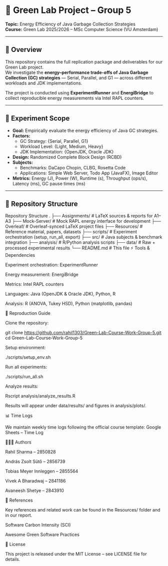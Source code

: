 # 🌱 Green Lab Project – Group 5

**Topic:** Energy Efficiency of Java Garbage Collection Strategies  
**Course:** Green Lab 2025/2026 – MSc Computer Science (VU Amsterdam)

---

## 📌 Overview

This repository contains the full replication package and deliverables for our Green Lab project.  
We investigate the **energy–performance trade-offs of Java Garbage Collection (GC) strategies** — Serial, Parallel, and G1 — across different workloads and JDK implementations.

The project is conducted using **ExperimentRunner** and **EnergiBridge** to collect reproducible energy measurements via Intel RAPL counters.

---

## 🧪 Experiment Scope

* **Goal:** Empirically evaluate the energy efficiency of Java GC strategies.
* **Factors:**
  * GC Strategy: {Serial, Parallel, G1}
  * Workload Level: {Light, Medium, Heavy}
  * JDK Implementation: {OpenJDK, Oracle JDK}
* **Design:** Randomized Complete Block Design (RCBD)
* **Subjects:**
  * Benchmarks: DaCapo Chopin, CLBG, Rosetta Code
  * Applications: Simple Web Server, Todo App (JavaFX), Image Editor
* **Metrics:** Energy (J), Power (W), Runtime (s), Throughput (ops/s), Latency (ms), GC pause times (ms)

---

## 📂 Repository Structure


Repository Structure
.
├── Assignments/        # LaTeX sources & reports for A1–A3
├── Mock-Server/        # Mock RAPL energy interface for development
├── Overleaf/           # Overleaf-synced LaTeX project files
├── Resources/          # Reference material, papers, datasets
├── scripts/            # Experiment orchestration (setup, run_all, export)
├── src/                # Java subjects & benchmark integration
├── analysis/           # R/Python analysis scripts
├── data/               # Raw + processed experimental results
└── README.md           # This file
⚡ Tools & Dependencies

Experiment orchestration: ExperimentRunner

Energy measurement: EnergiBridge

Metrics: Intel RAPL counters

Languages: Java (OpenJDK & Oracle JDK), Python, R

Analysis: R (ANOVA, Tukey HSD), Python (matplotlib, pandas)

🚀 Reproduction Guide

Clone the repository:

git clone https://github.com/rahil1303/Green-Lab-Course-Work-Group-5.git
cd Green-Lab-Course-Work-Group-5

Setup environment:

./scripts/setup_env.sh

Run all experiments:

./scripts/run_all.sh

Analyze results:

Rscript analysis/analyze_results.R

Results will appear under data/results/ and figures in analysis/plots/.

📊 Time Logs

We maintain weekly time logs following the official course template:
Google Sheets – Time Log

🧑‍🤝‍🧑 Authors

Rahil Sharma – 2850828

András Zsolt Sütő – 2856739

Tobias Meyer Innleggen – 2855564

Vivek A Bharadwaj – 2841186

Avaneesh Shetye – 2843910

📖 References

Key references and related work can be found in the Resources/ folder and in our report.

Software Carbon Intensity (SCI)

Awesome Green Software Practices

📜 License

This project is released under the MIT License – see LICENSE file for details.
